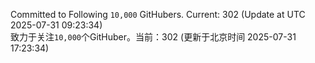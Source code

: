 Committed to Following `10,000` GitHubers. Current: <!-- FOLLOWING_COUNT -->302<!-- FOLLOWING_COUNT --> (Update at UTC <!-- LAST_UPDATED -->2025-07-31 09:23:34<!-- LAST_UPDATED -->)<br>
致力于关注`10,000`个GitHuber。当前：<!-- FOLLOWING_COUNT -->302<!-- FOLLOWING_COUNT --> (更新于北京时间 <!-- LAST_UPDATED_CST -->2025-07-31 17:23:34<!-- LAST_UPDATED_CST -->)
